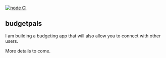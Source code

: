 [![node CI](https://github.com/markCwatson/budgetpals/actions/workflows/node.js.yml/badge.svg?branch=main)](https://github.com/markCwatson/budgetpals/actions/workflows/node.js.yml)

## budgetpals
I am building a budgeting app that will also allow you to connect with other users.

More details to come.